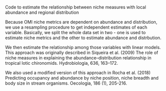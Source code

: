 Code to estimate the relationship between niche measures with local abundance and regional distribution

Because OMI niche metrics are dependent on abundance and distribution, we use a resampling procedure to get independent estimates of each variable. Basically, we split the whole data set in two - one is used to estimate niche metrics and the other to estimate abundance and distrbution.

We then estimate the relationship among those variables with linear models.
This approach was originally described in Siqueira et al. (2009) The role of niche measures in explaining the abundance–distribution relationship in tropical lotic chironomids. Hydrobiologia, 636, 163–172.

We also used a modified version of this approach in Rocha et al. (2018) Predicting occupancy and abundance by niche position, niche breadth and body size in stream organisms. Oecologia, 186 (1), 205-216.


